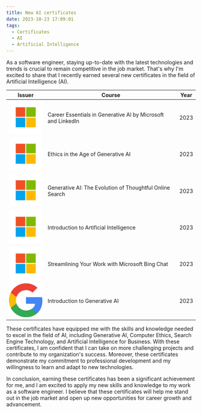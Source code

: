 ```yaml
---
title: New AI certificates
date: 2023-10-23 17:09:01
tags:
  - Certificates
  - AI
  - Artificial Intelligence
---
```


As a software engineer, staying up-to-date with the latest technologies and trends is crucial to remain competitive in the job market. That's why I'm excited to share that I recently earned several new certificates in the field of Artificial Intelligence (AI).

<!--more-->

| Issuer                    | Course                                                       | Year |
| ------------------------- | ------------------------------------------------------------ | ---- |
| ![](images/microsoft.jpg) | Career Essentials in Generative AI by Microsoft and LinkedIn | 2023 |
| ![](images/microsoft.jpg) | Ethics in the Age of Generative AI                           | 2023 |
| ![](images/microsoft.jpg) | Generative AI: The Evolution of Thoughtful Online Search     | 2023 |
| ![](images/microsoft.jpg) | Introduction to Artificial Intelligence                      | 2023 |
| ![](images/microsoft.jpg) | Streamlining Your Work with Microsoft Bing Chat              | 2023 |
| ![](images/google.png)    | Introduction to Generative AI                                | 2023 |

These certificates have equipped me with the skills and knowledge needed to excel in the field of AI, including Generative AI, Computer Ethics, Search Engine Technology, and Artificial Intelligence for Business. With these certificates, I am confident that I can take on more challenging projects and contribute to my organization's success. Moreover, these certificates demonstrate my commitment to professional development and my willingness to learn and adapt to new technologies.

In conclusion, earning these certificates has been a significant achievement for me, and I am excited to apply my new skills and knowledge to my work as a software engineer. I believe that these certificates will help me stand out in the job market and open up new opportunities for career growth and advancement.
